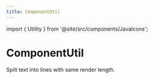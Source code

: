 ```yaml
---
title: ComponentUtil
---
```


import { Utility } from '@site/src/components/JavaIcons';

# ComponentUtil <Utility/>

Spilt text into lines with same render length.
